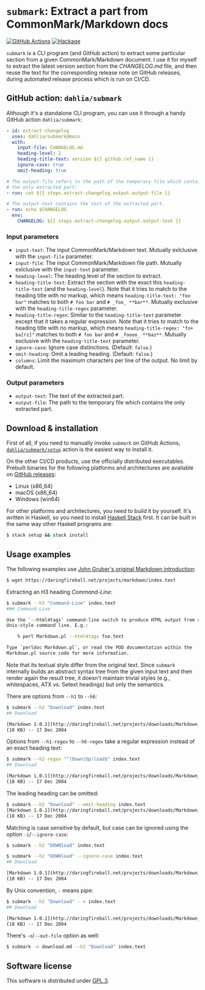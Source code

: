 `submark`: Extract a part from CommonMark/Markdown docs
=======================================================

[![GitHub Actions][gh-actions-badge]][gh-actions]
[![Hackage][hackage-badge]][hackage]

`submark` is a CLI program (and GitHub action) to extract some particular
section from a given CommonMark/Markdown document.  I use it for myself to
extract the latest version section from the *CHANGELOG.md* file, and then reuse
the text for the corresponding release note on GitHub releases, during automated
release process which is run on CI/CD.

[gh-actions-badge]: https://github.com/dahlia/submark/actions/workflows/build.yaml/badge.svg
[gh-actions]: https://github.com/dahlia/submark/actions/workflows/build.yaml
[hackage-badge]: https://img.shields.io/hackage/v/submark.svg
[hackage]: https://hackage.haskell.org/package/submark


GitHub action: `dahlia/submark`
-------------------------------

Although it's a standalone CLI program, you can use it through a handy GitHub
action `dahlia/submark`:

~~~ yaml
- id: extract-changelog
  uses: dahlia/submark@main
  with:
    input-file: CHANGELOG.md
    heading-level: 2
    heading-title-text: version ${{ github.ref_name }}
    ignore-case: true
    omit-heading: true

# The output-file refers to the path of the temporary file which contains
# the only extracted part:
- run: cat ${{ steps.extract-changelog.output.output-file }}

# The output-text contains the text of the extracted part.
- run: echo $CHANGELOG
  env:
    CHANGELOG: ${{ steps.extract-changelog.output.output-text }}
~~~

### Input parameters

 -  `input-text`:  The input CommonMark/Markdown text.  Mutually exlclusive with
    the `input-file` parameter.
 -  `input-file`:  The input CommonMark/Markdown file path.  Mutually exlclusive
    with the `input-text` parameter.
 -  `heading-level`:  The heading level of the section to extract.
 -  `heading-title-text`:  Extract the section with the exact this
    `heading-title-text` (and the `heading-level`).  Note that it tries to match
    to the heading title with no markup, which means `heading-title-text:
    "foo bar"` matches to both `# foo bar` and `# _foo_ **bar**`.  Mutually
    exclusive with the `heading-title-regex` parameter.
 -  `heading-title-regex`:  Similar to the `heading-title-text` parameter except
    that it takes a regular expression.  Note that it tries to match to
    the heading title with no markup, which means `heading-title-regex:
    "fo+ ba[rz]"` matches to both `# foo bar` and `# _foooo_ **baz**`.
    Mutually exclusive with the `heading-title-text` parameter.
 -  `ignore-case`:  Ignore case distinctions.  (Default: `false`.)
 -  `omit-heading`:  Omit a leading heading.  (Default: `false`.)
 -  `columns`:  Limit the maximum characters per line of the output.
    No limit by default.

### Output parameters

 -  `output-text`:  The text of the extracted part.
 -  `output-file`:  The path to the temporary file which contains the only
    extracted part.

Download & installation
-----------------------

First of all, if you need to manually invoke `submark` on GitHub Actions,
[`dahlia/submark/setup`](./setup/) action is the easiest way to install it.

On the other CI/CD products, use the officially distributed executables.
Prebuilt binaries for the following platforms and architectures are available on
[GitHub releases]:

 -  Linux (x86_64)
 -  macOS (x86_64)
 -  Windows (win64)

For other platforms and architectures, you need to build it by yourself.
It's written in Haskell, so you need to install [Haskell Stack] first.
It can be built in the same way other Haskell programs are:

~~~~~~~~ bash
$ stack setup && stack install
~~~~~~~~

[GitHub releases]: https://github.com/dahlia/submark/releases
[Haskell Stack]: https://haskellstack.org/


Usage examples
--------------

The following examples use [John Gruber's original Markdown introduction][1]:

~~~~~~~~ bash
$ wget https://daringfireball.net/projects/markdown/index.text
~~~~~~~~

Extracting an H3 heading *Command-Line*:

~~~~~~~~ bash
$ submark --h3 "Command-Line" index.text
### Command-Line

Use the `--html4tags` command-line switch to produce HTML output from a
Unix-style command line. E.g.:

    % perl Markdown.pl --html4tags foo.text

Type `perldoc Markdown.pl`, or read the POD documentation within the
Markdown.pl source code for more information.
~~~~~~~~

Note that its textual style differ from the original text.
Since ``submark`` internally builds an abstract syntax tree from the given input
text and then render again the result tree, it doesn't maintain trivial styles
(e.g., whitespaces, ATX vs. Setext headings) but only the semantics.

There are options from `--h1` to `--h6`:

~~~~~~~~ bash
$ submark --h2 "Download" index.text
## Download

[Markdown 1.0.1](http://daringfireball.net/projects/downloads/Markdown_1.0.1.zip)
(18 KB) -- 17 Dec 2004
~~~~~~~~

Options from `--h1-regex` to `--h6-regex` take a regular expression instead of
an exact heading text:

~~~~~~~~ bash
$ submark --h2-regex "^(Down|Up)load$" index.text
## Download

[Markdown 1.0.1](http://daringfireball.net/projects/downloads/Markdown_1.0.1.zip)
(18 KB) -- 17 Dec 2004
~~~~~~~~

The leading heading can be omitted:

~~~~~~~~ bash
$ submark --h2 "Download" --omit-heading index.text
[Markdown 1.0.1](http://daringfireball.net/projects/downloads/Markdown_1.0.1.zip)
(18 KB) -- 17 Dec 2004
~~~~~~~~

Matching is case sensitive by default, but case can be ignored using the option
`-i`/`--ignore-case`:

~~~~~~~~ bash
$ submark --h2 "DOWNload" index.text

$ submark --h2 "DOWNload" --ignore-case index.text
## Download

[Markdown 1.0.1](http://daringfireball.net/projects/downloads/Markdown_1.0.1.zip)
(18 KB) -- 17 Dec 2004
~~~~~~~~

By Unix convention, `-` means pipe:

~~~~~~~~ bash
$ submark --h2 "Download" - < index.text
## Download

[Markdown 1.0.1](http://daringfireball.net/projects/downloads/Markdown_1.0.1.zip)
(18 KB) -- 17 Dec 2004
~~~~~~~~

There's `-o`/`--out-file` option as well:

~~~~~~~~ bash
$ submark -o download.md --h2 "Download" index.text
~~~~~~~~

[1]: https://daringfireball.net/projects/markdown/index.text


Software license
----------------

This software is distributed under [GPL 3].

[GPL 3]: https://www.gnu.org/licenses/gpl-3.0.html
